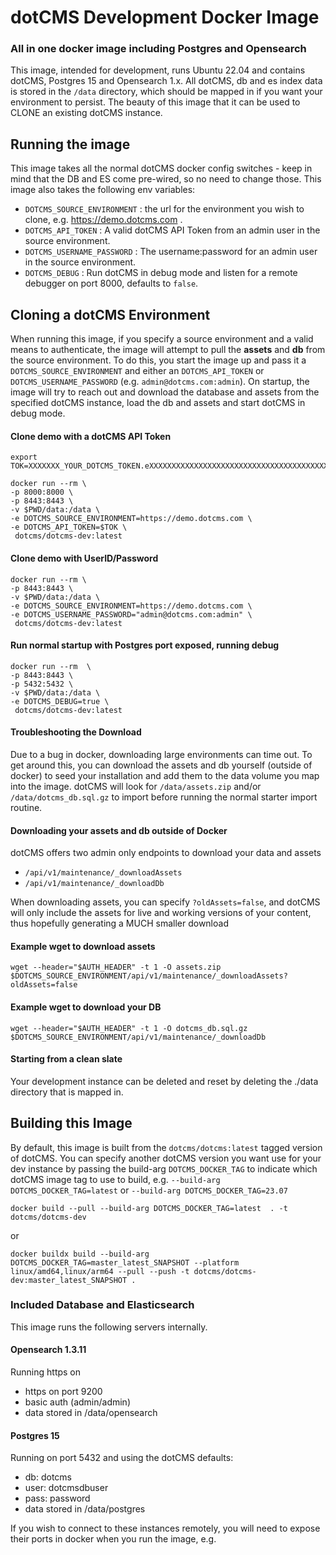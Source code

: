 # dotCMS Development Docker Image
### All in one docker image including Postgres and Opensearch
This image, intended for development, runs Ubuntu 22.04 and contains dotCMS, Postgres 15 and Opensearch 1.x. All dotCMS, db and es index data is stored in the `/data` directory, which should be mapped in if you want your environment to persist.  The beauty of this image that it can be used to CLONE an existing dotCMS instance.  


## Running the image
This image takes all the normal dotCMS docker config switches - keep in mind that the DB and ES come pre-wired, so no need to change those.  This image also takes the following env variables:

- `DOTCMS_SOURCE_ENVIRONMENT` : the url for the environment you wish to clone, e.g. https://demo.dotcms.com .
- `DOTCMS_API_TOKEN` : A valid dotCMS API Token from an admin user in the source environment.
- `DOTCMS_USERNAME_PASSWORD` :  The username:password for an admin user in the source environment.
- `DOTCMS_DEBUG` :  Run dotCMS in debug mode and listen for a remote debugger on port 8000, defaults to `false`.




## Cloning a dotCMS Environment
When running this image, if you specify a source environment and a valid means to authenticate, the image will attempt to pull the **assets** and **db** from the source environment.  To do this, you start the image up and pass it a `DOTCMS_SOURCE_ENVIRONMENT` and either an `DOTCMS_API_TOKEN` or `DOTCMS_USERNAME_PASSWORD` (e.g. `admin@dotcms.com:admin`).  On startup, the image will try to reach out and download the database and assets from the specified dotCMS instance, load the db and assets and start dotCMS in debug mode.



#### Clone demo with a dotCMS API Token
```
export TOK=XXXXXXX_YOUR_DOTCMS_TOKEN.eXXXXXXXXXXXXXXXXXXXXXXXXXXXXXXXXXXXXXXXXXXXXXXXXXXXXXXXXXXXXXXXXXX

docker run --rm \
-p 8000:8000 \
-p 8443:8443 \
-v $PWD/data:/data \
-e DOTCMS_SOURCE_ENVIRONMENT=https://demo.dotcms.com \
-e DOTCMS_API_TOKEN=$TOK \
 dotcms/dotcms-dev:latest
```

#### Clone demo with UserID/Password
```
docker run --rm \
-p 8443:8443 \
-v $PWD/data:/data \
-e DOTCMS_SOURCE_ENVIRONMENT=https://demo.dotcms.com \
-e DOTCMS_USERNAME_PASSWORD="admin@dotcms.com:admin" \
 dotcms/dotcms-dev:latest
```

#### Run normal startup with Postgres port exposed, running debug
```
docker run --rm  \
-p 8443:8443 \
-p 5432:5432 \
-v $PWD/data:/data \
-e DOTCMS_DEBUG=true \
 dotcms/dotcms-dev:latest
```


#### Troubleshooting the Download
Due to a bug in docker, downloading large environments can time out. To get around this, you can download the assets and db yourself (outside of docker) to seed your installation and add them to the data volume you map into the image.  dotCMS will look for `/data/assets.zip` and/or `/data/dotcms_db.sql.gz` to import before running the normal starter import routine.

#### Downloading your assets and db outside of Docker
dotCMS offers two admin only endpoints to download your data and assets
- `/api/v1/maintenance/_downloadAssets`
- `/api/v1/maintenance/_downloadDb`

When downloading assets, you can specify `?oldAssets=false`, and dotCMS will only include the assets for live and working versions of your content, thus hopefully generating a MUCH smaller download

#### Example wget to download assets
```
wget --header="$AUTH_HEADER" -t 1 -O assets.zip  $DOTCMS_SOURCE_ENVIRONMENT/api/v1/maintenance/_downloadAssets?oldAssets=false
```

#### Example wget to download your DB
```
wget --header="$AUTH_HEADER" -t 1 -O dotcms_db.sql.gz $DOTCMS_SOURCE_ENVIRONMENT/api/v1/maintenance/_downloadDb 

```

#### Starting from a clean slate
Your development instance can be deleted and reset by deleting the ./data directory that is mapped in. 




## Building this Image
By default, this image is built from the `dotcms/dotcms:latest` tagged version of dotCMS.  You can specify another dotCMS version you want use for your dev instance by passing the build-arg `DOTCMS_DOCKER_TAG` to indicate which dotCMS image tag to use to build,  e.g.
`--build-arg DOTCMS_DOCKER_TAG=latest` or `--build-arg DOTCMS_DOCKER_TAG=23.07`

```
docker build --pull --build-arg DOTCMS_DOCKER_TAG=latest  . -t dotcms/dotcms-dev
```
or
```
docker buildx build --build-arg DOTCMS_DOCKER_TAG=master_latest_SNAPSHOT --platform linux/amd64,linux/arm64 --pull --push -t dotcms/dotcms-dev:master_latest_SNAPSHOT .
```

### Included Database and Elasticsearch

This image runs the following servers internally. 

#### Opensearch 1.3.11
Running https on 
- https on port 9200 
- basic auth (admin/admin)
- data stored in /data/opensearch 


#### Postgres 15
Running on port 5432 and using the dotCMS defaults:
- db: dotcms
- user: dotcmsdbuser
- pass: password
- data stored in /data/postgres

If you wish to connect to these instances remotely, you will need to expose their ports in docker when you run the image, e.g.
